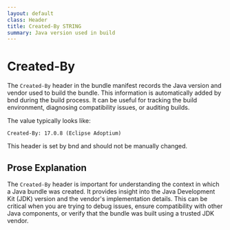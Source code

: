 ```yaml
---
layout: default
class: Header
title: Created-By STRING
summary: Java version used in build 
---
```


# Created-By

The `Created-By` header in the bundle manifest records the Java version and vendor used to build the bundle. This information is automatically added by bnd during the build process. It can be useful for tracking the build environment, diagnosing compatibility issues, or auditing builds.

The value typically looks like:

```
Created-By: 17.0.8 (Eclipse Adoptium)
```

This header is set by bnd and should not be manually changed.

## Prose Explanation

The `Created-By` header is important for understanding the context in which a Java bundle was created. It provides insight into the Java Development Kit (JDK) version and the vendor's implementation details. This can be critical when you are trying to debug issues, ensure compatibility with other Java components, or verify that the bundle was built using a trusted JDK vendor.

